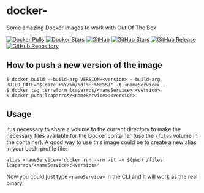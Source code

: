 # docker-<nameService>
Some amazing Docker images to work with <nameService> Out Of The Box

[![Docker Pulls](https://img.shields.io/docker/pulls/lcaparros/<nameService>.svg?color=4edafc&labelColor=555555&logoColor=ffffff&style=for-the-badge&label=pulls&logo=docker)](https://hub.docker.com/r/lcaparros/<nameService>)
[![Docker Stars](https://img.shields.io/docker/stars/lcaparros/<nameService>.svg?color=4edafc&labelColor=555555&logoColor=ffffff&style=for-the-badge&label=stars&logo=docker)](https://hub.docker.com/r/lcaparros/<nameService>)
[![GitHub](https://img.shields.io/static/v1.svg?color=4edafc&labelColor=555555&logoColor=ffffff&style=for-the-badge&label=lcaparros&message=GitHub&logo=github)](https://github.com/lcaparros "view the source for all of our repositories.")
[![GitHub Stars](https://img.shields.io/github/stars/lcaparros/docker-<nameService>.svg?color=4edafc&labelColor=555555&logoColor=ffffff&style=for-the-badge&logo=github)](https://github.com/lcaparros/docker-<nameService>)
[![GitHub Release](https://img.shields.io/github/release/lcaparros/docker-<nameService>.svg?color=4edafc&labelColor=555555&logoColor=ffffff&style=for-the-badge&logo=github)](https://github.com/lcaparros/docker-<nameService>/releases)
[![GitHub Repository](https://img.shields.io/static/v1.svg?color=4edafc&labelColor=555555&logoColor=ffffff&style=for-the-badge&label=lcaparros/docker-<nameService>&message=GitHub%20Repo&logo=github)](https://github.com/lcaparros/docker-<nameService>/packages)

## How to push a new version of the image

```shell
$ docker build --build-arg VERSION=<version> --build-arg BUILD_DATE="$(date +%Y/%m/%dT%H:%M:%S)" -t <nameService> .
$ docker tag terraform lcaparros/<nameService>:<version>
$ docker push lcaparros/<nameService>:<version>
```

## Usage

It is necessary to share a volume to the current directory to make the necessary <nameService> files available for the Docker container (use the `/files` volume in the container). A good way to use this image could be to create a new alias in your bash_profile file:

```shell
alias <nameService>='docker run --rm -it -v $(pwd):/files lcaparros/<nameService>:<version>'
```

Now you could just type `<nameService>` in the CLI and it will work as the real <nameService> binary.